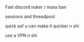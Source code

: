 Fast discord nuker / mass ban

sessions and threadpool

quick asf u can make it quicker n shi

use a VPN n shi 
